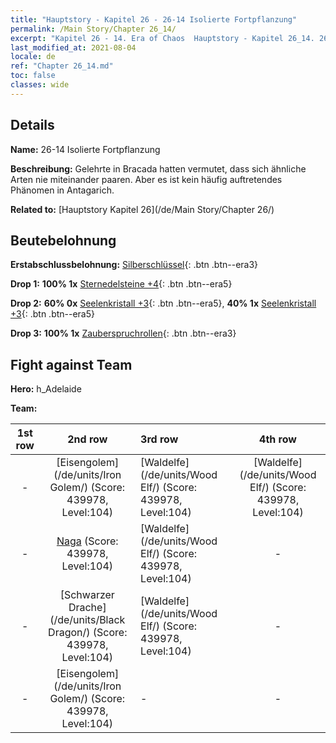```yaml
---
title: "Hauptstory - Kapitel 26 - 26-14 Isolierte Fortpflanzung"
permalink: /Main Story/Chapter 26_14/
excerpt: "Kapitel 26 - 14. Era of Chaos  Hauptstory - Kapitel 26_14. 26-14 Isolierte Fortpflanzung"
last_modified_at: 2021-08-04
locale: de
ref: "Chapter 26_14.md"
toc: false
classes: wide
---
```


## Details

 **Name:** 26-14 Isolierte Fortpflanzung

 **Beschreibung:** Gelehrte in Bracada hatten vermutet, dass sich ähnliche Arten nie miteinander paaren. Aber es ist kein häufig auftretendes Phänomen in Antagarich.

 **Related to:** [Hauptstory Kapitel 26](/de/Main Story/Chapter 26/)

## Beutebelohnung

 **Erstabschlussbelohnung:** [Silberschlüssel](/ItemsDE/con_693/){: .btn .btn--era3}

 **Drop 1:** **100% 1x** [Sternedelsteine +4](/ItemsDE/mat_93/){: .btn .btn--era5}

 **Drop 2:** **60% 0x** [Seelenkristall +3](/ItemsDE/mat_87/){: .btn .btn--era5}, **40% 1x** [Seelenkristall +3](/ItemsDE/mat_87/){: .btn .btn--era5}

 **Drop 3:** **100% 1x** [Zauberspruchrollen](/ItemsDE/con_694/){: .btn .btn--era3}


## Fight against Team
 **Hero:** h_Adelaide

 **Team:**


  | 1st row | 2nd row | 3rd row | 4th row |
  |:----:|:----:|:----|:----:|
  | - | [Eisengolem](/de/units/Iron Golem/) (Score: 439978, Level:104)  | [Waldelfe](/de/units/Wood Elf/) (Score: 439978, Level:104)  | [Waldelfe](/de/units/Wood Elf/) (Score: 439978, Level:104)  |
  | - | [Naga](/de/units/Naga/) (Score: 439978, Level:104)  | [Waldelfe](/de/units/Wood Elf/) (Score: 439978, Level:104)  | - |
  | - | [Schwarzer Drache](/de/units/Black Dragon/) (Score: 439978, Level:104)  | [Waldelfe](/de/units/Wood Elf/) (Score: 439978, Level:104)  | - |
  | - | [Eisengolem](/de/units/Iron Golem/) (Score: 439978, Level:104)  | - | - |



